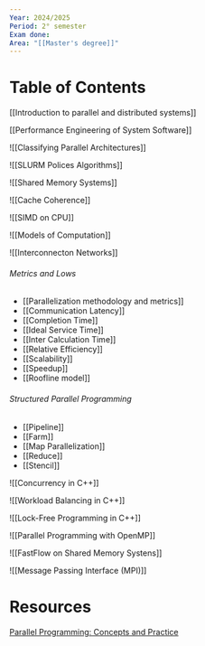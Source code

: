 ```yaml
---
Year: 2024/2025
Period: 2° semester
Exam done: 
Area: "[[Master's degree]]"
---
```

# Table of Contents

[[Introduction to parallel and distributed systems]]

[[Performance Engineering of System Software]]

![[Classifying Parallel Architectures]]

![[SLURM Polices Algorithms]]

![[Shared Memory Systems]]

![[Cache Coherence]]

![[SIMD on CPU]]

![[Models of Computation]]

![[Interconnecton Networks]]
###### Metrics and Lows
- [[Parallelization methodology and metrics]]
- [[Communication Latency]]
- [[Completion Time]]
- [[Ideal Service Time]]
- [[Inter Calculation Time]]
- [[Relative Efficiency]]
- [[Scalability]]
- [[Speedup]]
- [[Roofline model]]
###### Structured Parallel Programming
- [[Pipeline]]
- [[Farm]]
- [[Map Parallelization]]
- [[Reduce]]
- [[Stencil]]

![[Concurrency in C++]]

![[Workload Balancing in C++]]

![[Lock-Free Programming in C++]]

![[Parallel Programming with OpenMP]]

![[FastFlow on Shared Memory Systens]]

![[Message Passing Interface (MPI)]]

# Resources
[Parallel Programming: Concepts and Practice](https://www.amazon.it/Parallel-Programming-Bertil-Schmidt-Ph-D/dp/0128498900/ref=sr_1_1?crid=3PS4GG1LP0CC8&dib=eyJ2IjoiMSJ9.uJ66usJykB4FLIPpRU0P0w.cNamqrEXNzgXIH3VcDDDHcPUcE5cPGdZQSM-p7dvcqA&dib_tag=se&keywords=parallel+programming+concepts+and+practice&qid=1742381106&sprefix=parallel+programin%2Caps%2C135&sr=8-1)